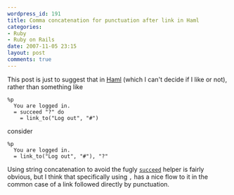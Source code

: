 ```yaml
---
wordpress_id: 191
title: Comma concatenation for punctuation after link in Haml
categories:
- Ruby
- Ruby on Rails
date: 2007-11-05 23:15
layout: post
comments: true
---
```

This post is just to suggest that in <a href="http://haml.hamptoncatlin.com/">Haml</a> (which I can't decide if I like or not), rather than something like

``` text
%p
  You are logged in.
  = succeed "?" do
    = link_to("Log out", "#")
```
consider

``` text
%p
  You are logged in.
  = link_to("Log out", "#"), "?"
```

Using string concatenation to avoid the fugly <code><a href="http://haml.hamptoncatlin.com/docs/rdoc/classes/Haml/Helpers.html#M000011">succeed</a></code> helper is fairly obvious, but I think that specifically using <code>,</code> has a nice flow to it in the common case of a link followed directly by punctuation.
